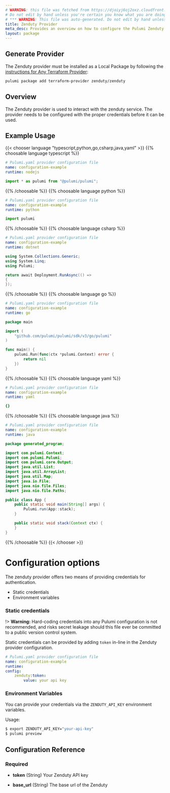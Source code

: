 ```yaml
---
# WARNING: this file was fetched from https://djoiyj6oj2oxz.cloudfront.net/docs/registry.opentofu.org/zenduty/zenduty/1.0.3/index.md
# Do not edit by hand unless you're certain you know what you are doing!
# *** WARNING: This file was auto-generated. Do not edit by hand unless you're certain you know what you are doing! ***
title: Zenduty Provider
meta_desc: Provides an overview on how to configure the Pulumi Zenduty provider.
layout: package
---
```


## Generate Provider

The Zenduty provider must be installed as a Local Package by following the [instructions for Any Terraform Provider](https://www.pulumi.com/registry/packages/terraform-provider/):

```bash
pulumi package add terraform-provider zenduty/zenduty
```
## Overview

The Zenduty provider is used to interact with the zenduty service. The provider needs to be configured with the proper credentials before it can be used.
## Example Usage

{{< chooser language "typescript,python,go,csharp,java,yaml" >}}
{{% choosable language typescript %}}
```yaml
# Pulumi.yaml provider configuration file
name: configuration-example
runtime: nodejs

```
```typescript
import * as pulumi from "@pulumi/pulumi";

```
{{% /choosable %}}
{{% choosable language python %}}
```yaml
# Pulumi.yaml provider configuration file
name: configuration-example
runtime: python

```
```python
import pulumi

```
{{% /choosable %}}
{{% choosable language csharp %}}
```yaml
# Pulumi.yaml provider configuration file
name: configuration-example
runtime: dotnet

```
```csharp
using System.Collections.Generic;
using System.Linq;
using Pulumi;

return await Deployment.RunAsync(() =>
{
});

```
{{% /choosable %}}
{{% choosable language go %}}
```yaml
# Pulumi.yaml provider configuration file
name: configuration-example
runtime: go

```
```go
package main

import (
	"github.com/pulumi/pulumi/sdk/v3/go/pulumi"
)

func main() {
	pulumi.Run(func(ctx *pulumi.Context) error {
		return nil
	})
}
```
{{% /choosable %}}
{{% choosable language yaml %}}
```yaml
# Pulumi.yaml provider configuration file
name: configuration-example
runtime: yaml

```
```yaml
{}
```
{{% /choosable %}}
{{% choosable language java %}}
```yaml
# Pulumi.yaml provider configuration file
name: configuration-example
runtime: java

```
```java
package generated_program;

import com.pulumi.Context;
import com.pulumi.Pulumi;
import com.pulumi.core.Output;
import java.util.List;
import java.util.ArrayList;
import java.util.Map;
import java.io.File;
import java.nio.file.Files;
import java.nio.file.Paths;

public class App {
    public static void main(String[] args) {
        Pulumi.run(App::stack);
    }

    public static void stack(Context ctx) {
    }
}
```
{{% /choosable %}}
{{< /chooser >}}
# Configuration options

The zenduty provider offers two means of providing credentials for authentication.

- Static credentials
- Environment variables
### Static credentials

!> **Warning:** Hard-coding credentials into any Pulumi configuration is not
recommended, and risks secret leakage should this file ever be committed to a
public version control system.

Static credentials can be provided by adding `token` in-line in the Zenduty provider configuration.

```yaml
# Pulumi.yaml provider configuration file
name: configuration-example
runtime:
config:
    zenduty:token:
        value: your api key

```
### Environment Variables

You can provide your credentials via the `ZENDUTY_API_KEY` environment variables.

Usage:

```sh
$ export ZENDUTY_API_KEY="your-api-key"
$ pulumi preview
```
## Configuration Reference
### Required

- **token** (String) Your Zenduty API key

- **base_url** (String) The base url of the Zenduty